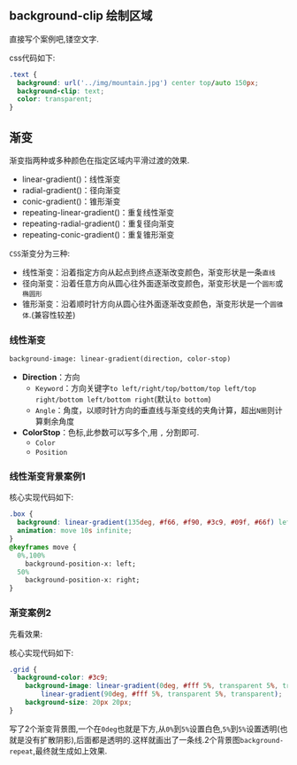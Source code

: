 <script>
import LinearGradient from './component/linear-gradient.vue'
import ClipText from './component/clip-text.vue'
import Grid from './component/grid.vue'
export default {
  components: {
    LinearGradient,
    ClipText,
    Grid
  }
}
</script>

## background-clip 绘制区域

直接写个案例吧,镂空文字.

<template>
  <ClipText />
</template>


css代码如下:
```css
.text {
  background: url('../img/mountain.jpg') center top/auto 150px;
  background-clip: text;
  color: transparent;
}
```

## 渐变

渐变指两种或多种颜色在指定区域内平滑过渡的效果.

* linear-gradient()：线性渐变
* radial-gradient()：径向渐变
* conic-gradient()：锥形渐变
* repeating-linear-gradient()：重复线性渐变
* repeating-radial-gradient()：重复径向渐变
* repeating-conic-gradient()：重复锥形渐变

`CSS`渐变分为三种:

* 线性渐变：沿着指定方向从起点到终点逐渐改变颜色，渐变形状是一条`直线`
* 径向渐变：沿着任意方向从圆心往外面逐渐改变颜色，渐变形状是一个`圆形`或`椭圆形`
* 锥形渐变：沿着顺时针方向从圆心往外面逐渐改变颜色，渐变形状是一个`圆锥体`.(兼容性较差)

### 线性渐变
```txt
background-image: linear-gradient(direction, color-stop)
```
* **Direction**：方向
  - `Keyword`：方向关键字`to left/right/top/bottom/top left/top right/bottom left/bottom right`(默认`to bottom`)
  - `Angle`：角度，以顺时针方向的垂直线与渐变线的夹角计算，超出`N圈`则计算剩余角度
* **ColorStop**：色标,此参数可以写多个,用 `,` 分割即可.
  - `Color`
  - `Position` 

### 线性渐变背景案例1

<template>
  <LinearGradient />
</template>

核心实现代码如下:
```css
.box {
  background: linear-gradient(135deg, #f66, #f90, #3c9, #09f, #66f) left center/400% 400%;
  animation: move 10s infinite;
}
@keyframes move {
  0%,100% 
    background-position-x: left;
  50% 
    background-position-x: right;
}
```

### 渐变案例2

先看效果:
<template>
  <Grid />
</template>

核心实现代码如下:
```css
.grid {
  background-color: #3c9;
	background-image: linear-gradient(0deg, #fff 5%, transparent 5%, transparent),
		linear-gradient(90deg, #fff 5%, transparent 5%, transparent);
	background-size: 20px 20px;
}
```
写了2个渐变背景图,一个在`0deg`也就是下方,从`0%`到`5%`设置白色,`5%`到`5%`设置透明(也就是没有扩散阴影),后面都是透明的.这样就画出了一条线.2个背景图`background-repeat`,最终就生成如上效果.
